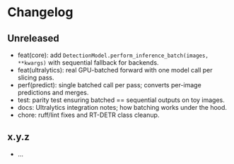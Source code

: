 # Changelog

## Unreleased
- feat(core): add `DetectionModel.perform_inference_batch(images, **kwargs)` with
  sequential fallback for backends.
- feat(ultralytics): real GPU-batched forward with one model call per slicing pass.
- perf(predict): single batched call per pass; converts per-image predictions and merges.
- test: parity test ensuring batched == sequential outputs on toy images.
- docs: Ultralytics integration notes; how batching works under the hood.
- chore: ruff/lint fixes and RT-DETR class cleanup.

## x.y.z
- ...